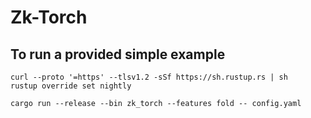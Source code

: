 # Zk-Torch

## To run a provided simple example
```
curl --proto '=https' --tlsv1.2 -sSf https://sh.rustup.rs | sh
rustup override set nightly

cargo run --release --bin zk_torch --features fold -- config.yaml
```

